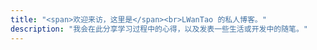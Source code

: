 ```yaml
---
title: "<span>欢迎来访，这里是</span><br>LWanTao 的私人博客。"
description: "我会在此分享学习过程中的心得，以及发表一些生活或开发中的随笔。"
---
```

